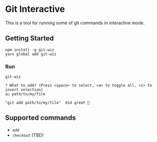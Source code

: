 # Git Interactive

This is a tool for running some of git commands in interactive mode.

## Getting Started

```shell
npm install -g git-wiz
yarn global add git-wiz
```

### Run

```shell
git-wiz

? What to add? (Press <space> to select, <a> to toggle all, <i> to invert selection)
❯◯ path/to/my/file

"git add path/to/my/file"  did great 🤟
```

## Supported commands

- `add`
- `checkout` (TBD)
